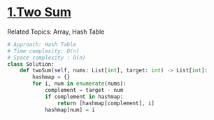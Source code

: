 # [1.Two Sum](https://leetcode.com/problems/two-sum/)

Related Topics: Array, Hash Table

```python
# Approach: Hash Table
# Time complexity: O(n)
# Space complexity : O(n)
class Solution:
    def twoSum(self, nums: List[int], target: int) -> List[int]:
        hashmap = {}
        for i, num in enumerate(nums):
            complement = target - num
            if complement in hashmap:
                return [hashmap[complement], i]
            hashmap[num] = i
```

